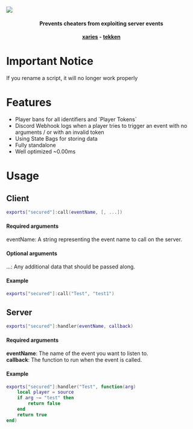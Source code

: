 <br>
<img align='center' src='https://cdn.discordapp.com/attachments/882573745913479228/1009950600227729459/unknown.png?size=4096'>

<h4 align='center'>Prevents cheaters from exploiting server events</h4>
<p align='center'><b><a href='https://github.com/xariesnull'>xaries</a> - <a href='https://github.com/tekkenkkk'>tekken</a></b></p>

<h1>Important Notice</h1>
If you rename a script, it will no longer work properly

<h1>Features</h1>
<ul>
  <li>Player bans for all identifiers and `Player Tokens`</li>
  <li>Discord Webhook logs when a player tries to trigger an event with no arguments / or with an invalid token</li>
  <li>Using State Bags for storing data</li>
  <li>Fully standalone</li>
  <li>Well optimized ~0.00ms</li>
</ul>

<h1>Usage</h1>

<h2>Client</h2>

```lua
exports["secured"]:call(eventName, [, ...])
```

<h4>Required arguments</h4>
eventName: A string representing the event name to call on the server.

<h4>Optional arguments</h4>
...: Any additional data that should be passed along.

<h4>Example</h4>

```lua
exports["secured"]:call("Test", "test1")
```

<h2>Server</h2>

```lua
exports["secured"]:handler(eventName, callback)
```

<h4>Required arguments</h4>
<b>eventName</b>: The name of the event you want to listen to.
<br>
<b>callback</b>: The function to run when the event is called.

<h4>Example</h4>

```lua
exports["secured"]:handler("Test", function(arg)
    local player = source
    if arg ~= "test" then
        return false
    end
    return true
end)
```

